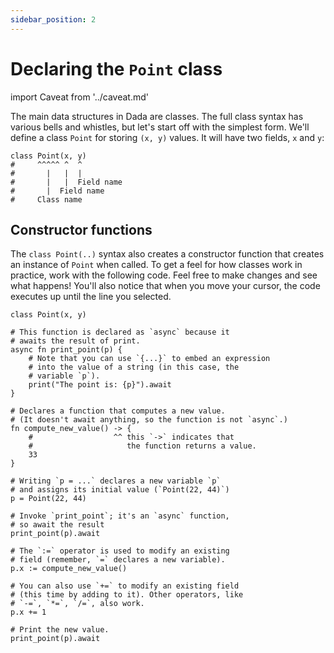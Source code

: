 ```yaml
---
sidebar_position: 2
---
```


# Declaring the `Point` class

import Caveat from '../caveat.md'

<Caveat/>

The main data structures in Dada are classes. The full class syntax has various bells and whistles, but let's start off with the simplest form. We'll define a class `Point` for storing `(x, y)` values. It will have two fields, `x` and `y`:

```
class Point(x, y)
#     ^^^^^ ^  ^
#       |   |  |
#       |   |  Field name
#       |  Field name
#     Class name
```

## Constructor functions

The `class Point(..)` syntax also creates a constructor function that creates an instance of `Point` when called. To get a feel for how classes work in practice, work with the following code. Feel free to make changes and see what happens! You'll also notice that when you move your cursor, the code executes up until the line you selected.

```dada ide
class Point(x, y)

# This function is declared as `async` because it
# awaits the result of print.
async fn print_point(p) {
    # Note that you can use `{...}` to embed an expression
    # into the value of a string (in this case, the
    # variable `p`).
    print("The point is: {p}").await
}

# Declares a function that computes a new value.
# (It doesn't await anything, so the function is not `async`.)
fn compute_new_value() -> {
    #                  ^^ this `->` indicates that
    #                     the function returns a value.
    33
}

# Writing `p = ...` declares a new variable `p`
# and assigns its initial value (`Point(22, 44)`)
p = Point(22, 44)

# Invoke `print_point`; it's an `async` function,
# so await the result
print_point(p).await

# The `:=` operator is used to modify an existing
# field (remember, `=` declares a new variable).
p.x := compute_new_value()

# You can also use `+=` to modify an existing field
# (this time by adding to it). Other operators, like
# `-=`, `*=`, `/=`, also work.
p.x += 1

# Print the new value.
print_point(p).await
```
